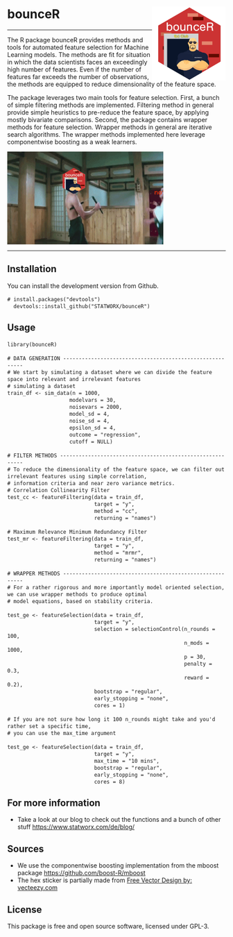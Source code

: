 # bounceR <img src="misc/figures/hex.png" width=170 align="right" />

***

The R package bounceR provides methods and tools for automated feature selection for Machine Learning models. The methods are fit for situation in which the data scientists faces an exceedingly high number of features. Even if the number of features far exceeds the number of observations, the methods are equipped to reduce dimensionality of the feature space.

The package leverages two main tools for feature selection. First, a bunch of simple filtering methods are implemented. Filtering method in general provide simple heuristics to pre-reduce the feature space, by applying mostly bivariate comparisons. Second, the package contains wrapper methods for feature selection. Wrapper methods in general are iterative search algorithms. The wrapper methods implemented here leverage componentwise boosting as a weak learners.


<img src="misc/figures/bounceR.gif" align="middle"/>


***

## Installation

You can install the development version from Github.

    # install.packages("devtools")
      devtools::install_github("STATWORX/bounceR")



## Usage

    library(bounceR)

    # DATA GENERATION ---------------------------------------------------------
    # We start by simulating a dataset where we can divide the feature space into relevant and irrelevant features
    # simulating a dataset
    train_df <- sim_data(n = 1000,
                        modelvars = 30,
                        noisevars = 2000,
                        model_sd = 4,
                        noise_sd = 4,
                        epsilon_sd = 4,
                        outcome = "regression",
                        cutoff = NULL)

    # FILTER METHODS ----------------------------------------------------------
    # To reduce the dimensionality of the feature space, we can filter out irrelevant features using simple correlation,
    # information criteria and near zero variance metrics.
    # Correlation Collinearity Filter
    test_cc <- featureFiltering(data = train_df,
                                target = "y",
                                method = "cc",
                                returning = "names")

    # Maximum Relevance Minimum Redundancy Filter
    test_mr <- featureFiltering(data = train_df,
                                target = "y",
                                method = "mrmr",
                                returning = "names")

    # WRAPPER METHODS ---------------------------------------------------------
    # For a rather rigorous and more importantly model oriented selection, we can use wrapper methods to produce optimal
    # model equations, based on stability criteria.
    
    test_ge <- featureSelection(data = train_df,
                                target = "y",
                                selection = selectionControl(n_rounds = 100,
                                                             n_mods = 1000,
                                                             p = 30,
                                                             penalty = 0.3,
                                                             reward = 0.2),
                                bootstrap = "regular",
                                early_stopping = "none",
                                cores = 1)
                                
    # If you are not sure how long it 100 n_rounds might take and you'd rather set a specific time,
    # you can use the max_time argument
    
    test_ge <- featureSelection(data = train_df,
                                target = "y",
                                max_time = "10 mins",
                                bootstrap = "regular",
                                early_stopping = "none",
                                cores = 8)


## For more information

- Take a look at our blog to check out the functions and a bunch of other stuff https://www.statworx.com/de/blog/

## Sources

- We use the componentwise boosting implementation from the mboost package https://github.com/boost-R/mboost
- The hex sticker is partially made from <a href="https://www.vecteezy.com">Free Vector Design by: vecteezy.com</a>

## License

This package is free and open source software, licensed under GPL-3.
